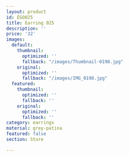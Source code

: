 ```yaml
---
layout: product
id: EGO025
title: Earring 025
description: ''
price: '32'
images:
  default:
    thumbnail:
      optimized: ''
      fallback: "/images/Thumbnail-0198.jpg"
    original:
      optimized: ''
      fallback: "/images/IMG_0198.jpg"
  featured:
    thumbnail:
      optimized: ''
      fallback: ''
    original:
      optimized: ''
      fallback: ''
category: earrings
material: grey-patina
featured: false
section: Store

---
```


